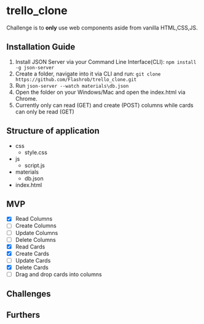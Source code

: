 # trello_clone

Challenge is to **only** use web components aside from vanilla HTML,CSS,JS.

## Installation Guide

 1. Install JSON Server via your Command Line Interface(CLI): `npm install -g json-server`
 2. Create a folder, navigate into it via CLI and run: `git clone https://github.com/Flashrob/trello_clone.git`
 3. Run `json-server --watch materials\db.json`
 4. Open the folder on your Windows/Mac and open the index.html via Chrome.
 5. Currently only can read (GET) and create (POST) columns while cards can only be read (GET)

## Structure of application

 - css
   - style.css
 - js
   - script.js
 - materials
   - db.json 
 - index.html 

## MVP

 - [X] Read Columns
 - [ ] Create Columns
 - [ ] Update Columns
 - [ ] Delete Columns
 - [X] Read Cards
 - [X] Create Cards
 - [ ] Update Cards
 - [X] Delete Cards
 - [ ] Drag and drop cards into columns

 ## Challenges

 ## Furthers

